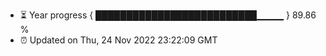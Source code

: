 - ⏳ Year progress { ██████████████████████████▁▁▁▁ } 89.86 %
- ⏰ Updated on Thu, 24 Nov 2022 23:22:09 GMT

